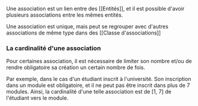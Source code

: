 Une association est un lien entre des [[Entités]], et il est possible d'avoir plusieurs associations entre les mêmes entités.

Une association est unique, mais peut se regrouper avec d'autres associations de même type dans des [[Classe d'associations]]

### La cardinalité d'une association

Pour certaines association, il est nécessaire de limiter son nombre et/ou de rendre obligatoire sa création un certain nombre de fois.

Par exemple, dans le cas d'un étudiant inscrit à l'université. Son inscription dans un module est obligatoire, et il ne peut pas être inscrit dans plus de 7 modules. Ainsi, la cardinalité d'une telle association est de [1, 7] de l'étudiant vers le module.